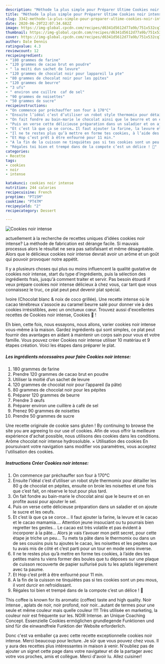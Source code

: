 ```yaml
---
description: "Méthode la plus simple pour Préparer Ultime Cookies noir intense"
title: "Méthode la plus simple pour Préparer Ultime Cookies noir intense"
slug: 3342-methode-la-plus-simple-pour-preparer-ultime-cookies-noir-intense
date: 2020-06-29T22:07:34.682Z
image: https://img-global.cpcdn.com/recipes/d6341d5612d77a9b/751x532cq70/cookies-noir-intense-photo-principale-de-la-recette.jpg
thumbnail: https://img-global.cpcdn.com/recipes/d6341d5612d77a9b/751x532cq70/cookies-noir-intense-photo-principale-de-la-recette.jpg
cover: https://img-global.cpcdn.com/recipes/d6341d5612d77a9b/751x532cq70/cookies-noir-intense-photo-principale-de-la-recette.jpg
author: Dale Dennis
ratingvalue: 4.3
reviewcount: 12
recipeingredient:
- "180 grammes de farine"
- "120 grammes de cacao brut en poudre"
- " la moiti dun sachet de levure"
- "120 grammes de chocolat noir pour lappareil la pte"
- "80 grammes de chocolat noir pour les ppites"
- "120 grammes de beurre"
- "3 ufs"
- " environ une cuillre  caf de sel"
- "90 grammes de noisettes"
- "50 grammes de sucre"
recipeinstructions:
- "On commence par préchauffer son four à 170°C"
- "Ensuite l’idéal c’est d’utiliser un robot style thermomix pour détailler les 80 g de chocolat en pépites, ensuite on broie les noisettes et une fois que c’est fait, on réserve le tout pour plus tard."
- "On fait fondre au bain-marie le chocolat ainsi que le beurre et on en profite aussi pour ajouter le sel."
- "Puis on verse cette délicieuse préparation dans un saladier et on ajoute le sucre et les oeufs."
- "Et c’est là que ça se corce… Il faut ajouter la farine, la levure et le cacao et le cacao mamamia…. Attention jeune insouciant ou tu pourrais bien regretter tes gestes… Le cacao est très volatile et pas évident à incorporer à la pâte… Alors je vais t’avouer mon petit secret, pour cette étape je triche un peu… Tu mets ta pâte dans le thermomix ou dans un de ses cousins puis tu ajoutes le cacao, les noisettes et les pepites que tu avais mis de côté et c’est parti pour un tour en mode sens inverse."
- "Il ne te restes plus qu’à mettre en forme tes cookies, à l’aide des tes petites mains tu viens former des boules que tu déposes sur une plaque de cuisson recouverte de papier sulfurisé puis tu les aplatis légerement avec ta paume."
- "Et Hop c’est prêt à être enfourné pour 11 min."
- "A la fin de la cuisson ne tinquiètes pas si tes cookies sont un peu mous, il vont durcir en refroidissant."
- "Régales toi bien et trempé dans de la compote c’est un délice ! 🙂"
categories:
- Recette
tags:
- cookies
- noir
- intense

katakunci: cookies noir intense 
nutrition: 244 calories
recipecuisine: French
preptime: "PT15M"
cooktime: "PT47M"
recipeyield: "2"
recipecategory: Dessert

---
```



![Cookies noir intense](https://img-global.cpcdn.com/recipes/d6341d5612d77a9b/751x532cq70/cookies-noir-intense-photo-principale-de-la-recette.jpg)

actuellement à la recherche de recettes uniques d'idées cookies noir intense? La méthode de fabrication est dérange facile. Si mauvais processus alors le résultat ne sera pas satisfaisant et même désagréable. Alors que le délicieux cookies noir intense devrait avoir un arôme et un goût qui pouvoir provoquer notre appétit.

Il y a plusieurs choses qui plus ou moins influencent la qualité gustative de cookies noir intense, start du type d'ingrédients, puis la sélection des ingrédients frais, jusqu'à comment traiter et servir. Pas besoin étourdi if veux prépare cookies noir intense délicieux à chez vous, car tant que vous connaissez le truc, ce plat peut peut devenir plat spécial.

Ivoire (Chocolat blanc &amp; noix de coco grillée). Une recette intense où le cacao ténébreux s&#39;associe au caramel beurre salé pour donner vie à des cookies irrésistibles, avec un onctueux cœur. Trouvez aussi d&#39;excellentes recettes de Cookies noir intense, Cookies 🍪 !


Eh bien, cette fois, nous essayons, nous allons, varier cookies noir intense vous-même à la maison. Gardez ingrédients qui sont simples, ce plat peut fournir des avantages en aidant à maintenir un corps sain pour vous et votre famille. Vous pouvez créer Cookies noir intense utiliser 10 matériau et 9 étapes création. Voici les étapes dans préparer le plat.

<!--inarticleads1-->

##### Les ingrédients nécessaires pour faire Cookies noir intense:

1.  180 grammes de farine
1. Prendre 120 grammes de cacao brut en poudre
1. Utiliser  la moitié d’un sachet de levure
1.  120 grammes de chocolat noir pour l’appareil (la pâte)
1.  80 grammes de chocolat noir pour les pépites
1. Préparer 120 grammes de beurre
1. Prendre 3 œufs
1. Préparer  environ une cuillère à café de sel
1. Prenez 90 grammes de noisettes
1. Prendre 50 grammes de sucre


Une recette originale de cookie sans gluten ! By continuing to browse the site you are agreeing to our use of cookies. Afin de vous offrir la meilleure expérience d&#39;achat possible, nous utilisons des cookies dans les conditions. Arôme chocolat noir intense hydrosoluble. × Utilisation des cookies En poursuivant votre navigation sans modifier vos paramètres, vous acceptez l&#39;utilisation des cookies. 

<!--inarticleads2-->

##### Instructions Créer Cookies noir intense:

1. On commence par préchauffer son four à 170°C
1. Ensuite l’idéal c’est d’utiliser un robot style thermomix pour détailler les 80 g de chocolat en pépites, ensuite on broie les noisettes et une fois que c’est fait, on réserve le tout pour plus tard.
1. On fait fondre au bain-marie le chocolat ainsi que le beurre et on en profite aussi pour ajouter le sel.
1. Puis on verse cette délicieuse préparation dans un saladier et on ajoute le sucre et les oeufs.
1. Et c’est là que ça se corce… Il faut ajouter la farine, la levure et le cacao et le cacao mamamia…. Attention jeune insouciant ou tu pourrais bien regretter tes gestes… Le cacao est très volatile et pas évident à incorporer à la pâte… Alors je vais t’avouer mon petit secret, pour cette étape je triche un peu… Tu mets ta pâte dans le thermomix ou dans un de ses cousins puis tu ajoutes le cacao, les noisettes et les pepites que tu avais mis de côté et c’est parti pour un tour en mode sens inverse.
1. Il ne te restes plus qu’à mettre en forme tes cookies, à l’aide des tes petites mains tu viens former des boules que tu déposes sur une plaque de cuisson recouverte de papier sulfurisé puis tu les aplatis légerement avec ta paume.
1. Et Hop c’est prêt à être enfourné pour 11 min.
1. A la fin de la cuisson ne tinquiètes pas si tes cookies sont un peu mous, il vont durcir en refroidissant.
1. Régales toi bien et trempé dans de la compote c’est un délice ! 🙂


This coffee is known for its aromatic (coffee) taste and high quality. Noir intense , aplats de noir, noir profond, noir noir…autant de termes pour une seule et même couleur mais quelle couleur !!!! Très utilisée en marketing, la couleur noir est fréquente sur les. NOIR Intense. an Unique Coaching Concept. Essenzielle Cookies ermöglichen grundlegende Funktionen und sind für die einwandfreie Funktion der Website erforderlich. 


Donc c'est va emballer ça avec cette recette exceptionnelle cookies noir intense. Merci beaucoup pour lecture. Je sûr que vous pouvez chez vous. Il y aura des recettes plus  intéressantes in maison à venir. N'oubliez pas de ajouter un signet cette page dans votre navigateur et de la partager avec votre vos proches, amis et collègue. Merci d'avoir lu. Allez cuisiner!
